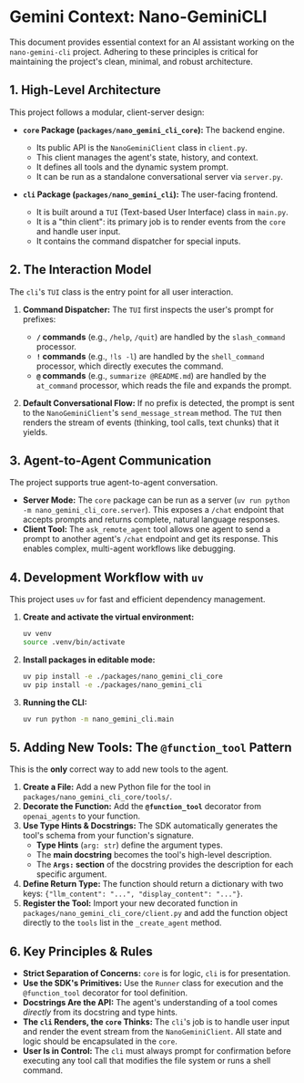 # Gemini Context: Nano-GeminiCLI

This document provides essential context for an AI assistant working on the `nano-gemini-cli` project. Adhering to these principles is critical for maintaining the project's clean, minimal, and robust architecture.

## 1. High-Level Architecture

This project follows a modular, client-server design:

-   **`core` Package (`packages/nano_gemini_cli_core`):** The backend engine.
    -   Its public API is the `NanoGeminiClient` class in `client.py`.
    -   This client manages the agent's state, history, and context.
    -   It defines all tools and the dynamic system prompt.
    -   It can be run as a standalone conversational server via `server.py`.

-   **`cli` Package (`packages/nano_gemini_cli`):** The user-facing frontend.
    -   It is built around a `TUI` (Text-based User Interface) class in `main.py`.
    -   It is a "thin client": its primary job is to render events from the `core` and handle user input.
    -   It contains the command dispatcher for special inputs.

## 2. The Interaction Model

The `cli`'s `TUI` class is the entry point for all user interaction.

1.  **Command Dispatcher:** The `TUI` first inspects the user's prompt for prefixes:
    -   **`/` commands** (e.g., `/help`, `/quit`) are handled by the `slash_command` processor.
    -   **`!` commands** (e.g., `!ls -l`) are handled by the `shell_command` processor, which directly executes the command.
    -   **`@` commands** (e.g., `summarize @README.md`) are handled by the `at_command` processor, which reads the file and expands the prompt.

2.  **Default Conversational Flow:** If no prefix is detected, the prompt is sent to the `NanoGeminiClient`'s `send_message_stream` method. The `TUI` then renders the stream of events (thinking, tool calls, text chunks) that it yields.

## 3. Agent-to-Agent Communication

The project supports true agent-to-agent conversation.

-   **Server Mode:** The `core` package can be run as a server (`uv run python -m nano_gemini_cli_core.server`). This exposes a `/chat` endpoint that accepts prompts and returns complete, natural language responses.
-   **Client Tool:** The `ask_remote_agent` tool allows one agent to send a prompt to another agent's `/chat` endpoint and get its response. This enables complex, multi-agent workflows like debugging.

## 4. Development Workflow with `uv`

This project uses `uv` for fast and efficient dependency management.

1.  **Create and activate the virtual environment:**
    ```bash
    uv venv
    source .venv/bin/activate
    ```
2.  **Install packages in editable mode:**
    ```bash
    uv pip install -e ./packages/nano_gemini_cli_core
    uv pip install -e ./packages/nano_gemini_cli
    ```
3.  **Running the CLI:**
    ```bash
    uv run python -m nano_gemini_cli.main
    ```

## 5. Adding New Tools: The `@function_tool` Pattern

This is the **only** correct way to add new tools to the agent.

1.  **Create a File:** Add a new Python file for the tool in `packages/nano_gemini_cli_core/tools/`.
2.  **Decorate the Function:** Add the **`@function_tool`** decorator from `openai_agents` to your function.
3.  **Use Type Hints & Docstrings:** The SDK automatically generates the tool's schema from your function's signature.
    -   **Type Hints** (`arg: str`) define the argument types.
    -   The **main docstring** becomes the tool's high-level description.
    -   The **`Args:` section** of the docstring provides the description for each specific argument.
4.  **Define Return Type:** The function should return a dictionary with two keys: `{"llm_content": "...", "display_content": "..."}`.
5.  **Register the Tool:** Import your new decorated function in `packages/nano_gemini_cli_core/client.py` and add the function object directly to the `tools` list in the `_create_agent` method.

## 6. Key Principles & Rules

-   **Strict Separation of Concerns:** `core` is for logic, `cli` is for presentation.
-   **Use the SDK's Primitives:** Use the `Runner` class for execution and the `@function_tool` decorator for tool definition.
-   **Docstrings Are the API:** The agent's understanding of a tool comes *directly* from its docstring and type hints.
-   **The `cli` Renders, the `core` Thinks:** The `cli`'s job is to handle user input and render the event stream from the `NanoGeminiClient`. All state and logic should be encapsulated in the `core`.
-   **User Is in Control:** The `cli` must always prompt for confirmation before executing any tool call that modifies the file system or runs a shell command.
